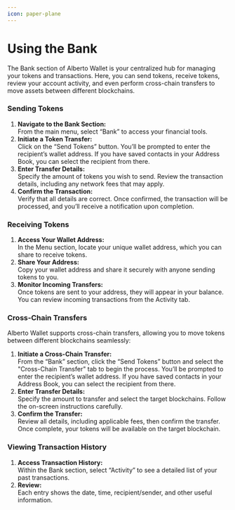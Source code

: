 ```yaml
---
icon: paper-plane
---
```


# Using the Bank

The Bank section of Alberto Wallet is your centralized hub for managing your tokens and transactions. Here, you can send tokens, receive tokens, review your account activity, and even perform cross-chain transfers to move assets between different blockchains.

### Sending Tokens

1. **Navigate to the Bank Section:**\
   From the main menu, select “Bank” to access your financial tools.
2. **Initiate a Token Transfer:**\
   Click on the “Send Tokens” button. You’ll be prompted to enter the recipient’s wallet address. If you have saved contacts in your Address Book, you can select the recipient from there.
3. **Enter Transfer Details:**\
   Specify the amount of tokens you wish to send. Review the transaction details, including any network fees that may apply.
4. **Confirm the Transaction:**\
   Verify that all details are correct. Once confirmed, the transaction will be processed, and you’ll receive a notification upon completion.

### Receiving Tokens

1. **Access Your Wallet Address:**\
   In the Menu section, locate your unique wallet address, which you can share to receive tokens.
2. **Share Your Address:**\
   Copy your wallet address and share it securely with anyone sending tokens to you.
3. **Monitor Incoming Transfers:**\
   Once tokens are sent to your address, they will appear in your balance. You can review incoming transactions from the Activity tab.

### Cross-Chain Transfers

Alberto Wallet supports cross-chain transfers, allowing you to move tokens between different blockchains seamlessly:

1. **Initiate a Cross-Chain Transfer:**\
   From the “Bank” section, click the “Send Tokens” button and select the "Cross-Chain Transfer" tab to begin the process. You’ll be prompted to enter the recipient’s wallet address. If you have saved contacts in your Address Book, you can select the recipient from there.
2. **Enter Transfer Details:**\
   Specify the amount to transfer and select the target blockchains. Follow the on-screen instructions carefully.
3. **Confirm the Transfer:**\
   Review all details, including applicable fees, then confirm the transfer. Once complete, your tokens will be available on the target blockchain.

### Viewing Transaction History

1. **Access Transaction History:**\
   Within the Bank section, select “Activity” to see a detailed list of your past transactions.
2. **Review:**\
   Each entry shows the date, time, recipient/sender, and other useful information.
